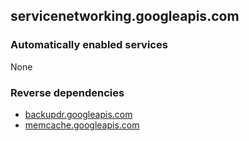 ## servicenetworking.googleapis.com

### Automatically enabled services

None

### Reverse dependencies

* [backupdr.googleapis.com](../backupdr.googleapis.com/)
* [memcache.googleapis.com](../memcache.googleapis.com/)
